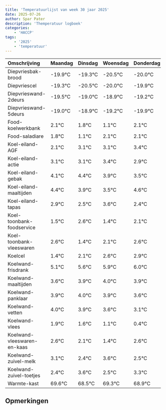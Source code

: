 ```yaml
---
title: 'Temperatuurlijst van week 30 jaar 2025'
date: 2025-07-26
author: Spar Pater
description: 'Themperatuur logboek'
categories:
    - 'HACCP'
tags:
    - '2025'
    - 'temperatuur'
---
```

|Omschrijving|Maandag|Dinsdag|Woensdag|Donderdag|Vrijdag|Zaterdag|Zondag|
|:---|:---|:---|:---|:---|:---|:---|:---|
|Diepvriesbak-brood|-19.9°C|-19.3°C|-20.5°C|-20.0°C|-19.9°C|-20.2°C| |
|Diepvriescel|-19.3°C|-20.5°C|-20.0°C|-19.9°C|-20.2°C|-20.9°C| |
|Diepvrieswand-2deurs|-19.5°C|-19.0°C|-18.9°C|-19.2°C|-19.9°C|-18.9°C| |
|Diepvrieswand-5deurs|-19.0°C|-18.9°C|-19.2°C|-19.9°C|-18.9°C|-18.9°C| |
|Food-koelwerkbank|2.1°C|1.8°C|1.1°C|2.1°C|2.1°C|2.4°C| |
|Food-saladiare|1.8°C|1.1°C|2.1°C|2.1°C|2.4°C|1.9°C| |
|Koel-eiland-AGF|2.1°C|3.1°C|3.1°C|3.4°C|2.9°C|2.5°C| |
|Koel-eiland-actie|3.1°C|3.1°C|3.4°C|2.9°C|2.5°C|3.6°C| |
|Koel-eiland-gebak|4.1°C|4.4°C|3.9°C|3.5°C|4.6°C|3.4°C| |
|Koel-eiland-maaltijden|4.4°C|3.9°C|3.5°C|4.6°C|3.4°C|4.1°C| |
|Koel-eiland-tapas|2.9°C|2.5°C|3.6°C|2.4°C|3.1°C|3.6°C| |
|Koel-toonbank-foodservice|1.5°C|2.6°C|1.4°C|2.1°C|2.6°C|2.9°C| |
|Koel-toonbank-vleeswaren|2.6°C|1.4°C|2.1°C|2.6°C|2.9°C|3.0°C| |
|Koelcel|1.4°C|2.1°C|2.6°C|2.9°C|3.0°C|2.9°C| |
|Koelwand-frisdrank|5.1°C|5.6°C|5.9°C|6.0°C|5.9°C|5.6°C| |
|Koelwand-maaltijden|3.6°C|3.9°C|4.0°C|3.9°C|3.6°C|3.1°C| |
|Koelwand-panklaar|3.9°C|4.0°C|3.9°C|3.6°C|3.1°C|2.4°C| |
|Koelwand-vetten|4.0°C|3.9°C|3.6°C|3.1°C|2.4°C|3.6°C| |
|Koelwand-vlees|1.9°C|1.6°C|1.1°C|0.4°C|1.6°C|0.5°C| |
|Koelwand-vleeswaren-en-kaas|2.6°C|2.1°C|1.4°C|2.6°C|1.5°C|2.3°C| |
|Koelwand-zuivel-melk|3.1°C|2.4°C|3.6°C|2.5°C|3.3°C|2.9°C| |
|Koelwand-zuivel-toetjes|2.4°C|3.6°C|2.5°C|3.3°C|2.9°C|3.4°C| |
|Warmte-kast|69.6°C|68.5°C|69.3°C|68.9°C|69.4°C|69.7°C| |

## Opmerkingen


